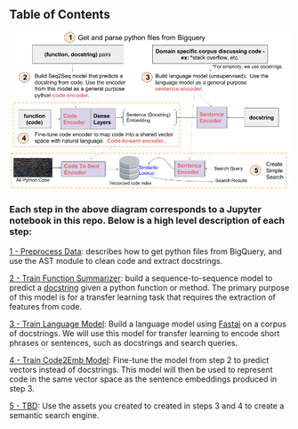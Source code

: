 ## Table of Contents


![Alt Text](./diagram/Diagram.png)


### Each step in the above diagram corresponds to a Jupyter notebook in this repo. Below is a high level description of each step:

[1 - Preprocess Data](https://github.com/hamelsmu/code_search/blob/master/notebooks/1%20-%20Preprocess%20Data.ipynb): describes how to get python files from BigQuery, and use the AST module to clean code and extract docstrings.

[2 - Train Function Summarizer](https://github.com/hamelsmu/code_search/blob/master/notebooks/2%20-%20Train%20Function%20Summarizer%20With%20Keras%20%2B%20TF.ipynb): build a sequence-to-sequence model to predict a [docstring](https://www.python.org/dev/peps/pep-0257/#id16) given a python function or method. The primary purpose of this model is for a transfer learning task that requires the extraction of features from code.

[3 - Train Language Model](https://github.com/hamelsmu/code_search/blob/master/notebooks/3%20-%20Train%20Language%20Model%20Using%20FastAI.ipynb): Build a language model using [Fastai](https://github.com/fastai/fastai) on a corpus of docstrings. We will use this model for transfer learning to encode short phrases or sentences, such as docstrings and search queries.

[4 - Train Code2Emb Model](https://github.com/hamelsmu/code_search/blob/master/notebooks/4%20-%20Train%20Model%20To%20Map%20Code%20Embeddings%20to%20Language%20Embeddings.ipynb): Fine-tune the model from step 2 to predict vectors instead of docstrings. This model will then be used to represent code in the same vector space as the sentence embeddings produced in step 3. 

[5 - TBD](): Use the assets you created to created in steps 3 and 4 to create a semantic search engine.
